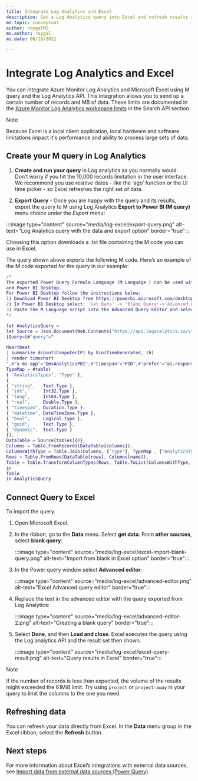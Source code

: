 ```yaml
---
title: Integrate Log Analytics and Excel
description: Get a Log Analytics query into Excel and refresh results inside Excel. 
ms.topic: conceptual
author: roygalMS
ms.author: roygal
ms.date: 06/10/2021

---
```


# Integrate Log Analytics and Excel

You can integrate Azure Monitor Log Analytics and Microsoft Excel using M query and the Log Analytics API. This integration allows you to send up a certain number of records and MB of data. These limits are documented in the [Azure Monitor Log Analytics workspace limits](../service-limits.md#log-analytics-workspaces) in the Search API section. 

> [!NOTE]
> Because Excel is a local client application, local hardware and software limitations impact it's performance and ability to process large sets of data.

## Create your M query in Log Analytics 

1. **Create and run your query** in Log analytics as you normally would. Don’t worry if you hit the 10,000 records limitation in the user interface.  We recommend you use relative dates - like the ‘ago’ function or the UI time picker - so Excel refreshes the right set of data.
  
2. **Export Query** - Once you are happy with the query and its results, export the query to M using Log Analytics **Export to Power BI (M query)** menu choice under the *Export* menu:

:::image type="content" source="media/log-excel/export-query.png" alt-text="Log Analytics query with the data and export option" border="true":::



Choosing this option downloads a .txt file containing the M code you can use in Excel.

The query shown above exports the following M code. Here’s an example of the M code exported for the query in our example:

```m
/*
The exported Power Query Formula Language (M Language ) can be used with Power Query in Excel
and Power BI Desktop.
For Power BI Desktop follow the instructions below: 
1) Download Power BI Desktop from https://powerbi.microsoft.com/desktop/
2) In Power BI Desktop select: 'Get Data' -> 'Blank Query'->'Advanced Query Editor'
3) Paste the M Language script into the Advanced Query Editor and select 'Done'
*/

let AnalyticsQuery =
let Source = Json.Document(Web.Contents("https://api.loganalytics.io/v1/workspaces/ddcfc599-cae0-48ee-9026-fffffffffffff/query", 
[Query=[#"query"="

Heartbeat 
| summarize dcount(ComputerIP) by bin(TimeGenerated, 1h)    
| render timechart
",#"x-ms-app"="OmsAnalyticsPBI",#"timespan"="P1D",#"prefer"="ai.response-thinning=true"],Timeout=#duration(0,0,4,0)])),
TypeMap = #table(
{ "AnalyticsTypes", "Type" }, 
{ 
{ "string",   Text.Type },
{ "int",      Int32.Type },
{ "long",     Int64.Type },
{ "real",     Double.Type },
{ "timespan", Duration.Type },
{ "datetime", DateTimeZone.Type },
{ "bool",     Logical.Type },
{ "guid",     Text.Type },
{ "dynamic",  Text.Type }
}),
DataTable = Source[tables]{0},
Columns = Table.FromRecords(DataTable[columns]),
ColumnsWithType = Table.Join(Columns, {"type"}, TypeMap , {"AnalyticsTypes"}),
Rows = Table.FromRows(DataTable[rows], Columns[name]), 
Table = Table.TransformColumnTypes(Rows, Table.ToList(ColumnsWithType, (c) => { c{0}, c{3}}))
in
Table
in AnalyticsQuery
```

## Connect Query to Excel 

To import the query. 

1. Open Microsoft Excel. 
1. In the ribbon, go to the **Data** menu. Select **get data**. From **other sources**, select **blank query**:
 
   :::image type="content" source="media/log-excel/excel-import-blank-query.png" alt-text="Import from blank in Excel option" border="true":::

1. In the Power query window select **Advanced editor**:

   :::image type="content" source="media/log-excel/advanced-editor.png" alt-text="Excel Advanced query editor" border="true":::

 
1. Replace the text in the advanced editor with the query exported from Log Analytics:

   :::image type="content" source="media/log-excel/advanced-editor-2.png" alt-text="Creating a blank query" border="true":::
 
1. Select **Done**, and then **Load and close**. Excel executes the query using the Log analytics API and the result set then shown.
 

   :::image type="content" source="media/log-excel/excel-query-result.png" alt-text="Query results in Excel" border="true":::

> [!Note]
> If the number of records is less than expected, the volume of the results might exceeded the 61MiB limit. Try using `project` or `project-away` in your query to limit the columns to the one you need.

##	Refreshing  data

You can refresh your data directly from Excel. In the **Data** menu group in the Excel ribbon, select the **Refresh** button.
 
## Next steps

For more information about Excel’s integrations with external data sources, see [Import data from external data sources (Power Query)](https://support.office.com/article/import-data-from-external-data-sources-power-query-be4330b3-5356-486c-a168-b68e9e616f5a)
